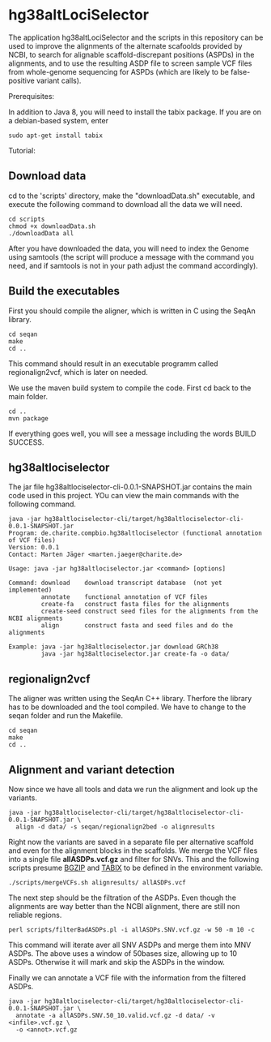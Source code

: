 # hg38altLociSelector

The application hg38altLociSelector and the scripts in this repository can be used to improve the alignments of the alternate scafoolds provided by NCBI, to search for alignable scaffold-discrepant positions (ASPDs) in the alignments, and to use the resulting ASDP file to screen sample VCF files from whole-genome sequencing for ASPDs (which are likely to be false-positive variant calls).

Prerequisites:

In addition to Java 8, you will need to install the tabix package. If you are on a debian-based system, enter

```
sudo apt-get install tabix
```

Tutorial:

## Download data
cd to the 'scripts' directory, make the "downloadData.sh" executable, and execute the following command to download all the data we will need.

```
cd scripts
chmod +x downloadData.sh
./downloadData all
```
After you have downloaded the data, you will need to index the Genome using samtools (the script will produce a message with the command you need, and if samtools is not in your path adjust the command accordingly).

## Build the executables

First you should compile the aligner, which is written in C using the SeqAn library.
```
cd seqan
make
cd ..
```
This command should result in an executable programm called regionalign2vcf, which is later on needed.

We use the maven build system to compile the code. First cd back to the main folder.
```
cd ..
mvn package
```
If everything goes well, you will see a message including the words BUILD SUCCESS.

## hg38altlociselector
The jar file hg38altlociselector-cli-0.0.1-SNAPSHOT.jar contains the main code used in this project. YOu can view the main commands with the following command.
```
java -jar hg38altlociselector-cli/target/hg38altlociselector-cli-0.0.1-SNAPSHOT.jar
Program: de.charite.compbio.hg38altlociselector (functional annotation of VCF files)
Version: 0.0.1
Contact: Marten Jäger <marten.jaeger@charite.de>

Usage: java -jar hg38altlociselector.jar <command> [options]

Command: download    download transcript database  (not yet implemented)
         annotate    functional annotation of VCF files
         create-fa   construct fasta files for the alignments
         create-seed construct seed files for the alignments from the NCBI alignments
         align       construct fasta and seed files and do the alignments

Example: java -jar hg38altlociselector.jar download GRCh38
         java -jar hg38altlociselector.jar create-fa -o data/

```

## regionalign2vcf
The aligner was written using the SeqAn C++ library. Therfore the library has to be downloaded and the tool compiled. We have to change to the seqan folder and run the Makefile.
```
cd seqan
make
cd ..
```

## Alignment and variant detection
Now since we have all tools and data we run the alignment and look up the variants.
```
java -jar hg38altlociselector-cli/target/hg38altlociselector-cli-0.0.1-SNAPSHOT.jar \
  align -d data/ -s seqan/regionalign2bed -o alignresults
```

Right now the variants are saved in a separate file per alternative scaffold and even for the alignment blocks in the scaffolds. We merge the VCF files into a single file __allASDPs.vcf.gz__ and filter for SNVs. This and the following scripts
presume [BGZIP](https://github.com/samtools/htslib "htslib repository") and [TABIX](https://github.com/samtools/htslib "htslib repository") to be defined in the environment variable.
```
./scripts/mergeVCFs.sh alignresults/ allASDPs.vcf
```

The next step should be the filtration of the ASDPs. Even though the alignments are way better than the NCBI alignment, there are still non reliable regions.
```
perl scripts/filterBadASDPs.pl -i allASDPs.SNV.vcf.gz -w 50 -m 10 -c
```
This command will iterate aver all SNV ASDPs and merge them into MNV ASDPs. The above uses a window of 50bases size, allowing up to 10 ASDPs. Otherwise it will mark and skip the ASDPs in the window.

Finally we can annotate a VCF file with the information from the filtered ASDPs.
```
java -jar hg38altlociselector-cli/target/hg38altlociselector-cli-0.0.1-SNAPSHOT.jar \
  annotate -a allASDPs.SNV.50_10.valid.vcf.gz -d data/ -v <infile>.vcf.gz \
  -o <annot>.vcf.gz
```
